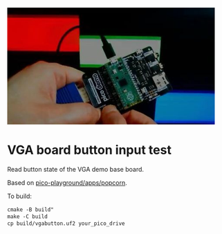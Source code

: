![Shape](https://raw.githubusercontent.com/boochow/pico_test_projects/images/vga-test2/vga-button.jpg)
# VGA board button input test

Read button state of the VGA demo base board.

Based on [pico-playground/apps/popcorn](https://github.com/raspberrypi/pico-playground/tree/master/apps/popcorn).

To build:  
```
cmake -B build"
make -C build
cp build/vgabutton.uf2 your_pico_drive
```
